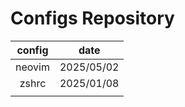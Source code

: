 # Configs Repository

| config |    date    |
| :----: | :--------: |
| neovim | 2025/05/02 |
| zshrc  | 2025/01/08 |
|        |            |
